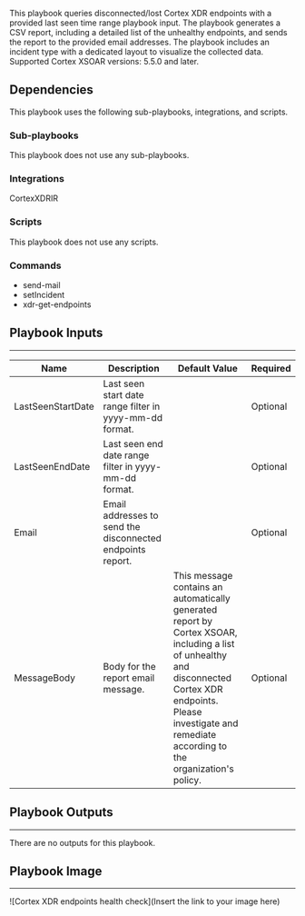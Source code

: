 This playbook queries disconnected/lost Cortex XDR endpoints with a provided last seen time range playbook input.
The playbook generates a CSV report, including a detailed list of the unhealthy endpoints, and sends the report to the provided email addresses.
The playbook includes an incident type with a dedicated layout to visualize the collected data.
Supported Cortex XSOAR versions: 5.5.0 and later.


## Dependencies
This playbook uses the following sub-playbooks, integrations, and scripts.

### Sub-playbooks
This playbook does not use any sub-playbooks.

### Integrations
CortexXDRIR

### Scripts
This playbook does not use any scripts.

### Commands
* send-mail
* setIncident
* xdr-get-endpoints

## Playbook Inputs
---

| **Name** | **Description** | **Default Value** | **Required** |
| --- | --- | --- | --- |
| LastSeenStartDate | Last seen start date range filter in  yyyy-mm-dd format. |  | Optional |
| LastSeenEndDate | Last seen end date range filter in  yyyy-mm-dd format. |  | Optional |
| Email | Email addresses to send the disconnected endpoints report. |  | Optional |
| MessageBody | Body for the report email message.  | This message contains an automatically generated report by Cortex XSOAR, including a list of unhealthy and disconnected Cortex XDR endpoints.<br/>Please investigate and remediate according to the organization's policy. | Optional |

## Playbook Outputs
---
There are no outputs for this playbook.

## Playbook Image
---
![Cortex XDR endpoints health check](Insert the link to your image here)

